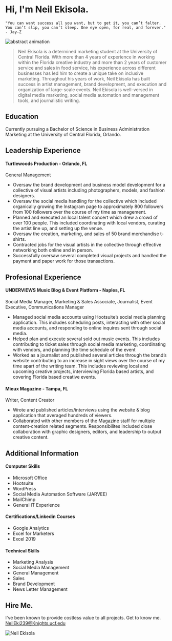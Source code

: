 # Hi, I'm Neil Ekisola.
```
"You can want success all you want, but to get it, you can’t falter. You can’t slip, you can’t sleep. One eye open, for real, and forever." - Jay-Z
```

![abstract animation](https://media.giphy.com/media/3o7bu79VY9ruoYHPs4/giphy.gif)

> Neil Ekisola is a determined marketing student at the University of Central Florida. With more than 4 years of experience in working within the Florida creative industry and more than 2 years of customer service and sales in food service, his experience across different businesses has led him to create a unique take on inclusive marketing. Throughout his years of work, Neil Ekisola has built success in artist management, brand development, and execution and organization of large-scale events. Neil Ekisola is well-versed in digital media marketing, social media automation and management tools, and journalistic writing. 

## Education
Currently pursuing a Bachelor of Science in Business Administration Marketing at the University of Central Florida, Orlando.

## Leadership Experience

#### Turtlewoods Production - Orlando, FL
General Management

- Oversaw the brand development and business model development for a collective of visual artists including photographers, models, and fashion designers.
- Oversaw the social media handling for the collective which included organically growing the Instagram page to approximately 800 followers from 100 followers over the course of my time as management. 
- Planned and executed an local talent concert which drew a crowd of over 100 people. This included coordinating with local vendors, curating the artist line up, and setting up the venue.
- Oversaw the creation, marketing, and sales of 50  brand merchandise t-shirts.
- Contracted jobs for the visual artists in the collective through effective networking both online and in person.
- Successfully oversaw several completed visual projects and handled the payment and paper work for those transactions.  

## Profesional Experience

#### UNDERVIEWS Music Blog & Event Platform - Naples, FL

Social Media Manager, Marketing & Sales Associate, Journalist, Event Executive, Communications Manager
- Managed social media accounts using Hootsuite’s social media planning application. This includes scheduling posts, interacting with other social media accounts, and responding to online inquires sent through social media.
- Helped plan and execute several sold out music events. This includes contributing to ticket sales through social media marketing, coordinating with vendors, and planning the time schedule of the event
- Worked as a journalist and published several articles through the brand’s website contributing to an increase in sight views over the course of my time apart of the writing team. This includes reviewing local and upcoming creative projects, interviewing Florida based artists, and covering Florida based creative events. 


#### Mieux Magazine - Tampa, FL

Writer, Content Creator

- Wrote and published articles/interviews using the website & blog application that averaged hundreds of viewers.
- Collaborated with other members of the Magazine staff for multiple content-creation related segments. Responsibilites included close collaboration with graphic designers, editors, and leadership to output creative content.


## Additional Information

#### Computer Skills
- Microsoft Office
- Hootsuite 
- WordPress
- Social Media Automation Software (JARVEE)
- MailChimp 
- General IT Experience

#### Certifications/Linkedin Courses
- Google Analytics 
- Excel for Marketers
- Excel 2019

#### Technical Skills
- Marketing Analysis
- Social Media Management 
- General Management 
- Sales 
- Brand Development 
- News Letter Management 


## Hire Me.

I've been known to provide costless value to all projects. Get to know me.
NeilEki239@Knights.ucf.edu


![Neil Ekisola](/img/neil.jpg)